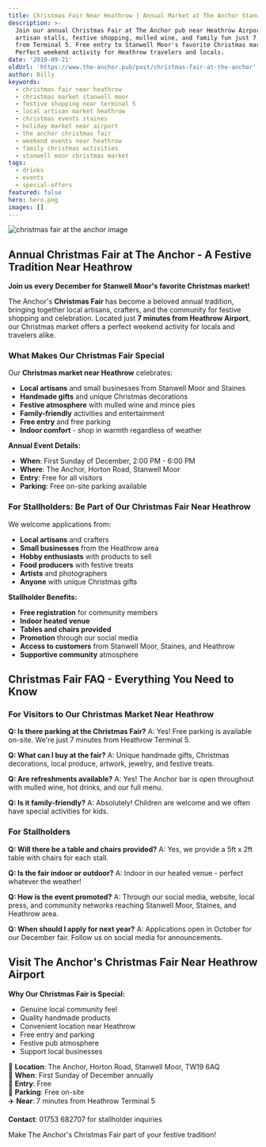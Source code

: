 ```yaml
---
title: Christmas Fair Near Heathrow | Annual Market at The Anchor Stanwell Moor
description: >-
  Join our annual Christmas Fair at The Anchor pub near Heathrow Airport. Local
  artisan stalls, festive shopping, mulled wine, and family fun just 7 minutes
  from Terminal 5. Free entry to Stanwell Moor's favorite Christmas market.
  Perfect weekend activity for Heathrow travelers and locals.
date: '2019-09-21'
oldUrl: 'https://www.the-anchor.pub/post/christmas-fair-at-the-anchor'
author: Billy
keywords:
  - christmas fair near heathrow
  - christmas market stanwell moor
  - festive shopping near terminal 5
  - local artisan market heathrow
  - christmas events staines
  - holiday market near airport
  - the anchor christmas fair
  - weekend events near heathrow
  - family christmas activities
  - stanwell moor christmas market
tags:
  - drinks
  - events
  - special-offers
featured: false
hero: hero.png
images: []
---
```


  

![christmas fair at the anchor image](/content/blog/christmas-fair-at-the-anchor/hero.png)

## Annual Christmas Fair at The Anchor - A Festive Tradition Near Heathrow

**Join us every December for Stanwell Moor's favorite Christmas market!**

The Anchor's **Christmas Fair** has become a beloved annual tradition, bringing together local artisans, crafters, and the community for festive shopping and celebration. Located just **7 minutes from Heathrow Airport**, our Christmas market offers a perfect weekend activity for locals and travelers alike.

### What Makes Our Christmas Fair Special

Our **Christmas market near Heathrow** celebrates:
- **Local artisans** and small businesses from Stanwell Moor and Staines
- **Handmade gifts** and unique Christmas decorations
- **Festive atmosphere** with mulled wine and mince pies
- **Family-friendly** activities and entertainment
- **Free entry** and free parking
- **Indoor comfort** - shop in warmth regardless of weather

**Annual Event Details:**
- **When**: First Sunday of December, 2:00 PM - 6:00 PM
- **Where**: The Anchor, Horton Road, Stanwell Moor
- **Entry**: Free for all visitors
- **Parking**: Free on-site parking available

  

### For Stallholders: Be Part of Our Christmas Fair Near Heathrow

We welcome applications from:
- **Local artisans** and crafters
- **Small businesses** from the Heathrow area
- **Hobby enthusiasts** with products to sell
- **Food producers** with festive treats
- **Artists** and photographers
- **Anyone** with unique Christmas gifts

**Stallholder Benefits:**
- **Free registration** for community members
- **Indoor heated venue** 
- **Tables and chairs provided**
- **Promotion** through our social media
- **Access to customers** from Stanwell Moor, Staines, and Heathrow
- **Supportive community** atmosphere

  

## Christmas Fair FAQ - Everything You Need to Know

### For Visitors to Our Christmas Market Near Heathrow

**Q: Is there parking at the Christmas Fair?**
A: Yes! Free parking is available on-site. We're just 7 minutes from Heathrow Terminal 5.

**Q: What can I buy at the fair?**
A: Unique handmade gifts, Christmas decorations, local produce, artwork, jewelry, and festive treats.

**Q: Are refreshments available?**
A: Yes! The Anchor bar is open throughout with mulled wine, hot drinks, and our full menu.

**Q: Is it family-friendly?**
A: Absolutely! Children are welcome and we often have special activities for kids.

### For Stallholders

**Q: Will there be a table and chairs provided?**
A: Yes, we provide a 5ft x 2ft table with chairs for each stall.

**Q: Is the fair indoor or outdoor?**
A: Indoor in our heated venue - perfect whatever the weather!

**Q: How is the event promoted?**
A: Through our social media, website, local press, and community networks reaching Stanwell Moor, Staines, and Heathrow area.

**Q: When should I apply for next year?**
A: Applications open in October for our December fair. Follow us on social media for announcements.

## Visit The Anchor's Christmas Fair Near Heathrow Airport

**Why Our Christmas Fair is Special:**
- Genuine local community feel
- Quality handmade products
- Convenient location near Heathrow
- Free entry and parking
- Festive pub atmosphere
- Support local businesses

📍 **Location**: The Anchor, Horton Road, Stanwell Moor, TW19 6AQ  
🎄 **When**: First Sunday of December annually  
🎁 **Entry**: Free  
🚗 **Parking**: Free on-site  
✈️ **Near**: 7 minutes from Heathrow Terminal 5  

**Contact**: 01753 682707 for stallholder inquiries

Make The Anchor's Christmas Fair part of your festive tradition!

